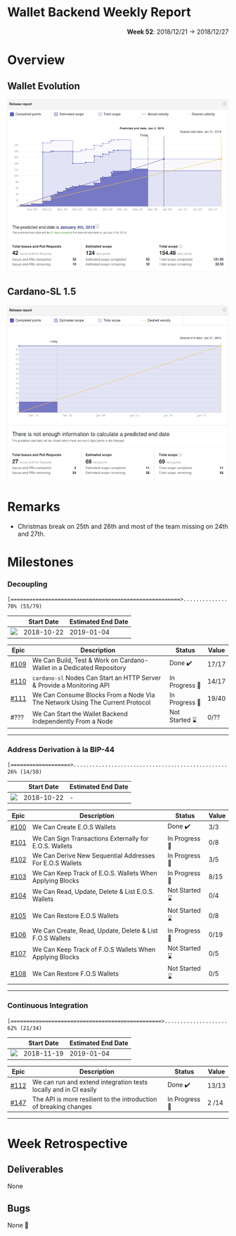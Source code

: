 # Wallet Backend Weekly Report 

<p align="right">
  <strong>Week 52</strong>: 2018/12/21 →  2018/12/27
</p>

# Overview

## Wallet Evolution

![](overview_evolution.png)

## Cardano-SL 1.5

![](overview_1-5.png)

# Remarks

- Christmas break on 25th and 26th and most of the team missing on 24th and 27th.


# Milestones

###  Decoupling

```
[======================================================>........................] 70% (55/79)
```

|                 | Start Date | Estimated End Date |
| -----           | -----      | -----              |
| ![][Decoupling] | 2018-10-22 | 2019-01-04         | 


| Epic                                                                 | Description                                                                  | Status                  | Value |
| ------                                                               | ----------------------------------------------------                         | --------                | ---   |
| [#109](https://github.com/input-output-hk/cardano-wallet/issues/109) | We Can Build, Test & Work on Cardano-Wallet in a Dedicated Repository        | Done :heavy_check_mark: | 17/17 |
| [#110](https://github.com/input-output-hk/cardano-wallet/issues/110) | `cardano-sl` Nodes Can Start an HTTP Server & Provide a Monitoring API       | In Progress :hammer:    | 14/17 |
| [#111](https://github.com/input-output-hk/cardano-wallet/issues/111) | We Can Consume Blocks From a Node Via The Network Using The Current Protocol | In Progress :hammer:    | 19/40 |
| #???                                                                 | We Can Start the Wallet Backend Independently From a Node                    | Not Started :hourglass: | 0/??  |


---

###  Address Derivation à la BIP-44

```
[===================>...........................................................] 26% (14/58)
```

|             | Start Date | Estimated End Date |
| -----       | -----      | -----              |
| ![][BIP-44] | 2018-10-22 | \-                 |

| Epic                                                                 | Description                                              | Status                  | Value |
| ------                                                               | ----------------------------------------------------     | --------                | ---   |
| [#100](https://github.com/input-output-hk/cardano-wallet/issues/100) | We Can Create E.O.S Wallets                              | Done :heavy_check_mark: | 3/3   |
| [#101](https://github.com/input-output-hk/cardano-wallet/issues/101) | We Can Sign Transactions Externally for E.O.S. Wallets   | In Progress :hammer:    | 0/8   |
| [#102](https://github.com/input-output-hk/cardano-wallet/issues/102) | We Can Derive New Sequential Addresses For E.O.S Wallets | In Progress :hammer:    | 3/5   |
| [#103](https://github.com/input-output-hk/cardano-wallet/issues/103) | We Can Keep Track of E.O.S. Wallets When Applying Blocks | In Progress :hammer:    | 8/15  |
| [#104](https://github.com/input-output-hk/cardano-wallet/issues/104) | We Can Read, Update, Delete & List E.O.S. Wallets        | Not Started :hourglass: | 0/4   |
| [#105](https://github.com/input-output-hk/cardano-wallet/issues/105) | We Can Restore E.O.S Wallets                             | Not Started :hourglass: | 0/8   |
| [#106](https://github.com/input-output-hk/cardano-wallet/issues/106) | We Can Create, Read, Update, Delete & List F.O.S Wallets | In Progress :hammer:    | 0/19  |
| [#107](https://github.com/input-output-hk/cardano-wallet/issues/107) | We Can Keep Track of F.O.S Wallets When Applying Blocks  | Not Started :hourglass: | 0/5   |
| [#108](https://github.com/input-output-hk/cardano-wallet/issues/108) | We Can Restore F.O.S Wallets                             | Not Started :hourglass: | 0/5   |



---

### Continuous Integration

```
[================================================>..............................] 62% (21/34)
```

|         | Start Date | Estimated End Date |
| -----   | -----      | -----              |
| ![][CI] | 2018-11-19 | 2019-01-04         |

| Epic                                                                 | Description                                                       | Status                  | Value |
| ------                                                               | ----------------------------------------------------              | --------                | ---   |
| [#112](https://github.com/input-output-hk/cardano-wallet/issues/112) | We can run and extend integration tests locally and in CI easily  | Done :heavy_check_mark: | 13/13 |
| [#147](https://github.com/input-output-hk/cardano-wallet/issues/147) | The API is more resilient to the introduction of breaking changes | In Progress :hammer:    | 2 /14 |

---


# Week Retrospective

## Deliverables

None 

## Bugs

None :tada:

[Decoupling]: https://img.shields.io/badge/-decoupling-%233498db.svg?style=flat-square
[BIP-44]: https://img.shields.io/badge/-BIP--44-%239b59b6.svg?style=flat-square
[CI]: https://img.shields.io/badge/-continuous%20integration-%232ecc71.svg?style=flat-square
